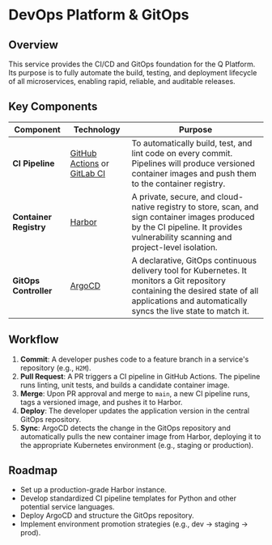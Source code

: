 # DevOps Platform & GitOps

## Overview

This service provides the CI/CD and GitOps foundation for the Q Platform. Its purpose is to fully automate the build, testing, and deployment lifecycle of all microservices, enabling rapid, reliable, and auditable releases.

## Key Components

| Component               | Technology                                       | Purpose                                                                                                                                                                                           |
|-------------------------|--------------------------------------------------|---------------------------------------------------------------------------------------------------------------------------------------------------------------------------------------------------|
| **CI Pipeline**         | [GitHub Actions](https://github.com/features/actions) or [GitLab CI](https://docs.gitlab.com/ee/ci/) | To automatically build, test, and lint code on every commit. Pipelines will produce versioned container images and push them to the container registry.                                           |
| **Container Registry**  | [Harbor](https://goharbor.io/)                   | A private, secure, and cloud-native registry to store, scan, and sign container images produced by the CI pipeline. It provides vulnerability scanning and project-level isolation.            |
| **GitOps Controller**   | [ArgoCD](https://argo-cd.readthedocs.io/)        | A declarative, GitOps continuous delivery tool for Kubernetes. It monitors a Git repository containing the desired state of all applications and automatically syncs the live state to match it. |

## Workflow

1.  **Commit**: A developer pushes code to a feature branch in a service's repository (e.g., `H2M`).
2.  **Pull Request**: A PR triggers a CI pipeline in GitHub Actions. The pipeline runs linting, unit tests, and builds a candidate container image.
3.  **Merge**: Upon PR approval and merge to `main`, a new CI pipeline runs, tags a versioned image, and pushes it to Harbor.
4.  **Deploy**: The developer updates the application version in the central GitOps repository.
5.  **Sync**: ArgoCD detects the change in the GitOps repository and automatically pulls the new container image from Harbor, deploying it to the appropriate Kubernetes environment (e.g., staging or production).

## Roadmap

- Set up a production-grade Harbor instance.
- Develop standardized CI pipeline templates for Python and other potential service languages.
- Deploy ArgoCD and structure the GitOps repository.
- Implement environment promotion strategies (e.g., dev -> staging -> prod). 